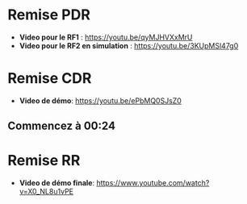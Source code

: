 # Remise PDR

- **Video pour le RF1** : https://youtu.be/qyMJHVXxMrU
- **Video pour le RF2 en simulation** : https://youtu.be/3KUpMSl47g0

# Remise CDR

- **Video de démo**: https://youtu.be/ePbMQ0SJsZ0
## Commencez à 00:24


# Remise RR

- **Video de démo finale**: https://www.youtube.com/watch?v=X0_NL8u1vPE
